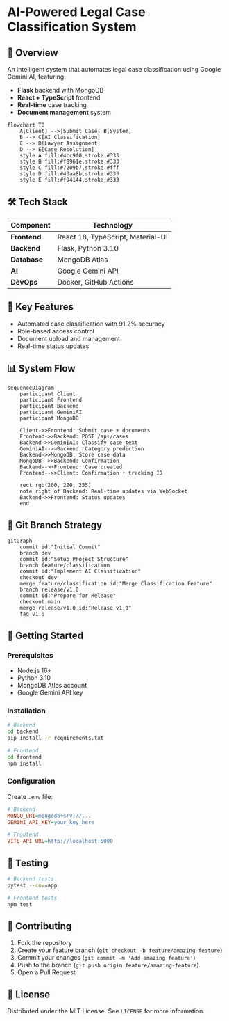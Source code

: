 # AI-Powered Legal Case Classification System

## 📌 Overview
An intelligent system that automates legal case classification using Google Gemini AI, featuring:
- **Flask** backend with MongoDB
- **React + TypeScript** frontend
- **Real-time** case tracking
- **Document management** system

```mermaid
flowchart TD
    A[Client] -->|Submit Case| B[System]
    B --> C[AI Classification]
    C --> D[Lawyer Assignment]
    D --> E[Case Resolution]
    style A fill:#4cc9f0,stroke:#333
    style B fill:#f8961e,stroke:#333
    style C fill:#7209b7,stroke:#fff
    style D fill:#43aa8b,stroke:#333
    style E fill:#f94144,stroke:#333
```

## 🛠️ Tech Stack
| Component | Technology |
|-----------|------------|
| **Frontend** | React 18, TypeScript, Material-UI |
| **Backend** | Flask, Python 3.10 |
| **Database** | MongoDB Atlas |
| **AI** | Google Gemini API |
| **DevOps** | Docker, GitHub Actions |

## 🌟 Key Features
- Automated case classification with 91.2% accuracy
- Role-based access control
- Document upload and management
- Real-time status updates

## 📊 System Flow
```mermaid
sequenceDiagram
    participant Client
    participant Frontend
    participant Backend
    participant GeminiAI
    participant MongoDB
    
    Client->>Frontend: Submit case + documents
    Frontend->>Backend: POST /api/cases
    Backend->>GeminiAI: Classify case text
    GeminiAI-->>Backend: Category prediction
    Backend->>MongoDB: Store case data
    MongoDB-->>Backend: Confirmation
    Backend-->>Frontend: Case created
    Frontend-->>Client: Confirmation + tracking ID
    
    rect rgb(200, 220, 255)
    note right of Backend: Real-time updates via WebSocket
    Backend->>Frontend: Status updates
    end
```

## 🌿 Git Branch Strategy
```mermaid
gitGraph
    commit id:"Initial Commit"
    branch dev
    commit id:"Setup Project Structure"
    branch feature/classification
    commit id:"Implement AI Classification"
    checkout dev
    merge feature/classification id:"Merge Classification Feature"
    branch release/v1.0
    commit id:"Prepare for Release"
    checkout main
    merge release/v1.0 id:"Release v1.0"
    tag v1.0
```

## 🚀 Getting Started

### Prerequisites
- Node.js 16+
- Python 3.10
- MongoDB Atlas account
- Google Gemini API key

### Installation
```bash
# Backend
cd backend
pip install -r requirements.txt

# Frontend
cd frontend
npm install
```

### Configuration
Create `.env` file:
```ini
# Backend
MONGO_URI=mongodb+srv://...
GEMINI_API_KEY=your_key_here

# Frontend
VITE_API_URL=http://localhost:5000
```

## 🧪 Testing
```bash
# Backend tests
pytest --cov=app

# Frontend tests
npm test
```

## 🤝 Contributing
1. Fork the repository
2. Create your feature branch (`git checkout -b feature/amazing-feature`)
3. Commit your changes (`git commit -m 'Add amazing feature'`)
4. Push to the branch (`git push origin feature/amazing-feature`)
5. Open a Pull Request

## 📄 License
Distributed under the MIT License. See `LICENSE` for more information.

